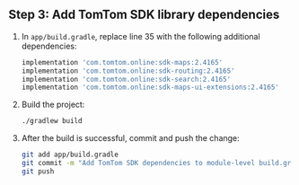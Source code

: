 ## Step 3: Add TomTom SDK library dependencies

1. In `app/build.gradle`, replace line 35 with the following additional dependencies:
    ```gradle
    implementation 'com.tomtom.online:sdk-maps:2.4165'
    implementation 'com.tomtom.online:sdk-routing:2.4165'
    implementation 'com.tomtom.online:sdk-search:2.4165'
    implementation 'com.tomtom.online:sdk-maps-ui-extensions:2.4165'
    ```
1. Build the project:
    ```bash
    ./gradlew build
    ```
1. After the build is successful, commit and push the change:
    ```bash
    git add app/build.gradle
    git commit -m "Add TomTom SDK dependencies to module-level build.gradle"
    git push
    ```
